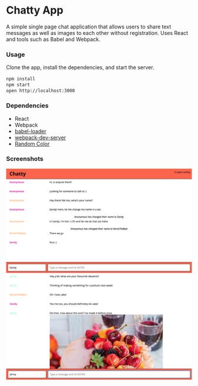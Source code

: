 Chatty App
=====================

A simple single page chat application that allows users to share text messages as well as images to each other without registration. Uses React and tools such as Babel and Webpack.

### Usage

Clone the app, install the dependencies, and start the server.

```
npm install
npm start
open http://localhost:3000
```

### Dependencies

* React
* Webpack
* [babel-loader](https://github.com/babel/babel-loader)
* [webpack-dev-server](https://github.com/webpack/webpack-dev-server)
* [Random Color](https://github.com/davidmerfield/randomColor)

### Screenshots

!["Messages with only text and users changing their usernames"](https://github.com/yfzo/chatty-app/blob/master/docs/chatty-messages-text.png?raw=true)
!["Messages with images"](https://github.com/yfzo/chatty-app/blob/master/docs/chatty-messages-image.png?raw=true)
